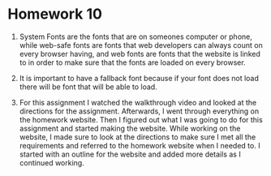 # Homework 10

1. System Fonts are the fonts that are on someones computer or phone, while web-safe fonts are fonts that web developers can always count on every browser having, and web fonts are fonts that the website is linked to in order to make sure that the fonts are loaded on every browser.

2. It is important to have a fallback font because if your font does not load there will be font that will be able to load.

3. For this assignment I watched the walkthrough video and looked at the directions for the assignment. Afterwards, I went through everything on the homework website. Then I figured out what I was going to do for this assignment and started making the website. While working on the website, I made sure to look at the directions to make sure I met all the requirements and referred to the homework website when I needed to. I started with an outline for the website and added more details as I continued working.